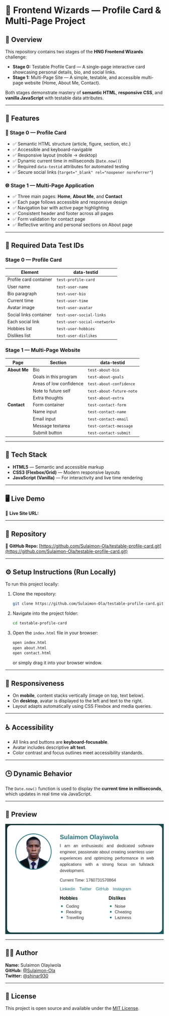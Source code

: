 # 🚀 Frontend Wizards — Profile Card & Multi-Page Project

## 🧠 Overview

This repository contains two stages of the **HNG Frontend Wizards** challenge:

- **Stage 0:** Testable Profile Card — A single-page interactive card showcasing personal details, bio, and social links.  
- **Stage 1:** Multi-Page Site — A simple, testable, and accessible multi-page website (Home, About Me, Contact).

Both stages demonstrate mastery of **semantic HTML**, **responsive CSS**, and **vanilla JavaScript** with testable data attributes.

---

## 🎯 Features

### 🌟 Stage 0 — Profile Card
- ✅ Semantic HTML structure (article, figure, section, etc.)
- ✅ Accessible and keyboard-navigable
- ✅ Responsive layout (mobile → desktop)
- ✅ Dynamic current time in milliseconds (`Date.now()`)
- ✅ Required `data-testid` attributes for automated testing
- ✅ Secure social links (`target="_blank" rel="noopener noreferrer"`)

### 🌐 Stage 1 — Multi-Page Application
- ✅ Three main pages: **Home**, **About Me**, and **Contact**
- ✅ Each page follows accessible and responsive design
- ✅ Navigation bar with active page highlighting
- ✅ Consistent header and footer across all pages
- ✅ Form validation for contact page
- ✅ Reflective writing and personal sections on About page

---

## 🧩 Required Data Test IDs

### Stage 0 — Profile Card
| Element                | data-testid                  |
| ---------------------- | ---------------------------- |
| Profile card container | `test-profile-card`          |
| User name              | `test-user-name`             |
| Bio paragraph          | `test-user-bio`              |
| Current time           | `test-user-time`             |
| Avatar image           | `test-user-avatar`           |
| Social links container | `test-user-social-links`     |
| Each social link       | `test-user-social-<network>` |
| Hobbies list           | `test-user-hobbies`          |
| Dislikes list          | `test-user-dislikes`         |

### Stage 1 — Multi-Page Website
| Page | Section | data-testid |
|------|----------|-------------|
| **About Me** | Bio | `test-about-bio` |
|  | Goals in this program | `test-about-goals` |
|  | Areas of low confidence | `test-about-confidence` |
|  | Note to future self | `test-about-future-note` |
|  | Extra thoughts | `test-about-extra` |
| **Contact** | Form container | `test-contact-form` |
|  | Name input | `test-contact-name` |
|  | Email input | `test-contact-email` |
|  | Message textarea | `test-contact-message` |
|  | Submit button | `test-contact-submit` |

---

## 🧱 Tech Stack

- **HTML5** — Semantic and accessible markup  
- **CSS3 (Flexbox/Grid)** — Modern responsive layouts  
- **JavaScript (Vanilla)** — For interactivity and live time rendering  

---

## 🖥️ Live Demo

🔗 **Live Site URL:** []()

---

## 📁 Repository

🔗 **GitHub Repo:** [https://github.com/Sulaimon-Ola/testable-profile-card.git](https://github.com/Sulaimon-Ola/testable-profile-card.git)

---

## ⚙️ Setup Instructions (Run Locally)

To run this project locally:

1. Clone the repository:

   ```bash
   git clone https://github.com/Sulaimon-Ola/testable-profile-card.git
   ```

2. Navigate into the project folder:

   ```bash
   cd testable-profile-card
   ```

3. Open the `index.html` file in your browser:
   ```bash
   open index.html
   open about.html
   open contact.html


   ```
   or simply drag it into your browser window.

---

## 📱 Responsiveness

- On **mobile**, content stacks vertically (image on top, text below).
- On **desktop**, avatar is displayed to the left and text to the right.
- Layout adapts automatically using CSS Flexbox and media queries.

---

## ♿ Accessibility

- All links and buttons are **keyboard-focusable**.
- Avatar includes descriptive **alt text**.
- Color contrast and focus outlines meet accessibility standards.

---

## 🕒 Dynamic Behavior

The `Date.now()` function is used to display the **current time in milliseconds**, which updates in real time via JavaScript.

---

## 📸 Preview

![Profile Card Screenshot](./assets/images/preview.png)

---

## 👨‍💻 Author

**Name:** Sulaimon Olayiwola  
**GitHub:** [@Sulaimon-Ola](https://github.com/Sulaimon-Ola)  
**Twitter:** [@shinar930](https://twitter.com/yourhandle)

---

## 📜 License

This project is open source and available under the [MIT License](LICENSE).
